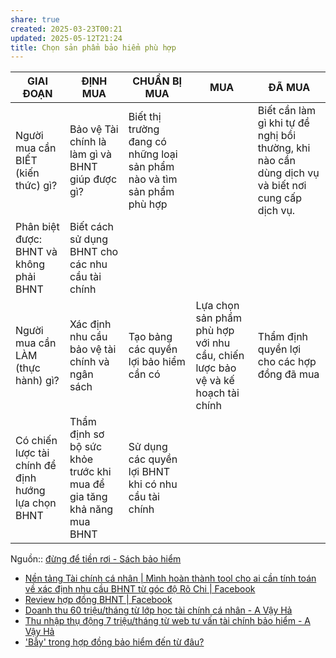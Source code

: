 ```yaml
---
share: true
created: 2025-03-23T00:21
updated: 2025-05-12T21:24
title: Chọn sản phẩm bảo hiểm phù hợp
---
```

| GIAI ĐOẠN                                           | ĐỊNH MUA                                                             | CHUẨN BỊ MUA                                                            | MUA                                                                            | ĐÃ MUA                                                                                            |
| --------------------------------------------------- | -------------------------------------------------------------------- | ----------------------------------------------------------------------- | ------------------------------------------------------------------------------ | ------------------------------------------------------------------------------------------------- |
| Người mua cần BIẾT (kiến thức) gì?                  | Bảo vệ Tài chính là làm gì và BHNT giúp được gì?                     | Biết thị trường đang có những loại sản phẩm nào và tìm sản phẩm phù hợp |                                                                                | Biết cần làm gì khi tự đề nghị bồi thường, khi nào cần dùng dịch vụ và biết nơi cung cấp dịch vụ. |
| Phân biệt được: BHNT và không phải BHNT             | Biết cách sử dụng BHNT cho các nhu cầu tài chính                     |                                                                         |                                                                                |                                                                                                   |
| Người mua cần LÀM (thực hành) gì?                   | Xác định nhu cầu bảo vệ tài chính và ngân sách                       | Tạo bảng các quyền lợi bảo hiểm cần có                                  | Lựa chọn sản phẩm phù hợp với nhu cầu, chiến lược bảo vệ và kế hoạch tài chính | Thẩm định quyền lợi cho các hợp đồng đã mua                                                       |
| Có chiến lược tài chính để định hướng lựa chọn BHNT | Thẩm định sơ bộ sức khỏe trước khi mua để gia tăng khả năng mua BHNT | Sử dụng các quyền lợi BHNT khi có nhu cầu tài chính                     |                                                                                |                                                                                                   |

Nguồn:: [đừng để tiền rơi - Sách bảo hiểm](https://www.baohiemkhohieu.com/s%C3%A1ch-b%E1%BA%A3o-hi%E1%BB%83m)

- [Nền tảng Tài chính cá nhân \| Mình hoàn thành tool cho ai cần tính toán về xác định nhu cầu BHNT từ góc độ Rõ Chi \| Facebook](https://www.facebook.com/groups/NentangTaichinhcanhan/permalink/2624159557768251/)
- [Review hợp đồng BHNT \| Facebook](https://facebook.com/groups/1141721981042227)
- [Doanh thu 60 triệu/tháng từ lớp học tài chính cá nhân - A Vậy Hả](https://avayha.com/centicoach/)
- [Thu nhập thụ động 7 triệu/tháng từ web tư vấn tài chính bảo hiểm - A Vậy Hả](https://avayha.com/moneyhub/)
- ['Bẫy' trong hợp đồng bảo hiểm đến từ đâu?](https://tuoitre.vn/bay-trong-hop-dong-bao-hiem-den-tu-dau-20230411084436694.htm)
